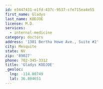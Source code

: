```yaml
---
id: e3447431-e1fd-437c-9537-cfe715ea4e55
first_name: Gladys
last_name: KODJOE
license: M.D.
services:
  - internal-medicine
category: doctors
address: '1301 Bertha Howe Ave., Suite #2'
city: Mesquite
state: NV
zip: '89027'
phone: 702-345-3312
title: 'Gladys KODJOE'
_geoloc:
  lng: -114.08749
  lat: 36.804651
---
```

